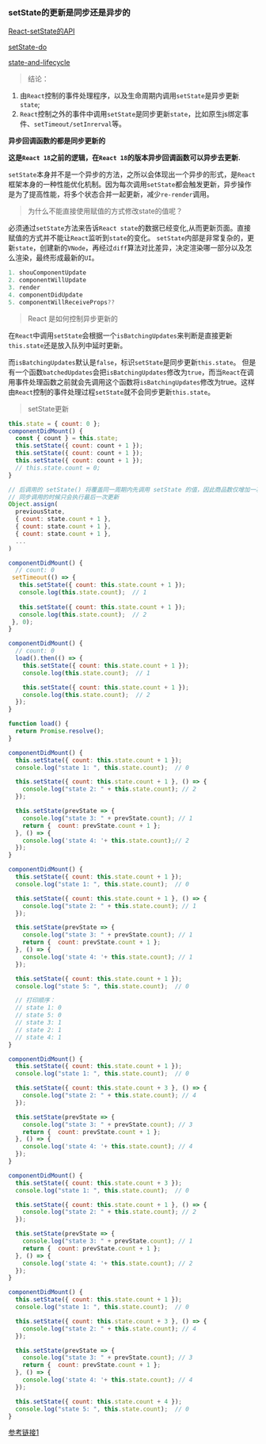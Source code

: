 ### setState的更新是同步还是异步的

[React-setState的API](https://zh-hans.reactjs.org/docs/react-component.html#setstate)

[setState-do](https://zh-hans.reactjs.org/docs/faq-state.html#what-does-setstate-do)

[state-and-lifecycle](https://zh-hans.reactjs.org/docs/state-and-lifecycle.html)

> 结论：

1. 由`React`控制的事件处理程序，以及生命周期内调用`setState`是异步更新`state`;
2. `React`控制之外的事件中调用`setState`是同步更新`state`，比如原生js绑定事件、`setTimeout/setInrerval`等。

**异步回调函数的都是同步更新的**

**这是`React 18`之前的逻辑，在`React 18`的版本异步回调函数可以异步去更新.**


`setState`本身并不是一个异步的方法，之所以会体现出一个异步的形式，是`React`框架本身的一种性能优化机制。因为每次调用`setState`都会触发更新，异步操作是为了提高性能，将多个状态合并一起更新，减少`re-render`调用。

> 为什么不能直接使用赋值的方式修改state的值呢？

必须通过`setState`方法来告诉`React state`的数据已经变化,从而更新页面。直接赋值的方式并不能让`React`监听到`state`的变化。
`setState`内部是非常复杂的，更新`state`，创建新的`VNode`，再经过`diff`算法对比差异，决定渲染哪一部分以及怎么渲染，最终形成最新的`UI`。

```js
1. shouComponentUpdate
2. componentWillUpdate
3. render
4. componentDidUpdate
5. componentWillReceiveProps??
```

> React 是如何控制异步更新的

在`React`中调用`setState`会根据一个`isBatchingUpdates`来判断是直接更新`this.state`还是放入队列中延时更新。

而`isBatchingUpdates`默认是`false`，标识`setState`是同步更新`this.state`。
但是有一个函数`batchedUpdates`会把`isBatchingUpdates`修改为`true`，而当`React`在调用事件处理函数之前就会先调用这个函数将`isBatchingUpdates`修改为true。这样由`React`控制的事件处理过程`setState`就不会同步更新`this.state`。

> setState更新

```js
this.state = { count: 0 };
componentDidMount() {
  const { count } = this.state;
  this.setState({ count: count + 1 });
  this.setState({ count: count + 1 });
  this.setState({ count: count + 1 });
  // this.state.count = 0;
}

// 后调用的 setState() 将覆盖同一周期内先调用 setState 的值，因此商品数仅增加一次。
// 同步调用的时候只会执行最后一次更新
Object.assign(
  previousState,
  { count: state.count + 1 },
  { count: state.count + 1 },
  { count: state.count + 1 },
  ...
)
```

```js
componentDidMount() {
  // count: 0
 setTimeout(() => {
   this.setState({ count: this.state.count + 1 });
   console.log(this.state.count);  // 1
   
   this.setState({ count: this.state.count + 1 });
   console.log(this.state.count);  // 2
 }, 0);
}

componentDidMount() {
  // count: 0
  load().then(() => {
    this.setState({ count: this.state.count + 1 });
    console.log(this.state.count);  // 1

    this.setState({ count: this.state.count + 1 });
    console.log(this.state.count);  // 2
  });
}

function load() {
  return Promise.resolve();
}

componentDidMount() {
  this.setState({ count: this.state.count + 1 });
  console.log("state 1: ", this.state.count);  // 0

  this.setState({ count: this.state.count + 1 }, () => {
    console.log("state 2: " + this.state.count); // 2
  });

  this.setState(prevState => {
    console.log("state 3: " + prevState.count); // 1
    return {  count: prevState.count + 1 };
  }, () => {
    console.log('state 4: '+ this.state.count);// 2
  });
}

componentDidMount() {
  this.setState({ count: this.state.count + 1 });
  console.log("state 1: ", this.state.count);  // 0

  this.setState({ count: this.state.count + 1 }, () => {
    console.log("state 2: " + this.state.count); // 1
  });

  this.setState(prevState => {
    console.log("state 3: " + prevState.count); // 1
    return {  count: prevState.count + 1 };
  }, () => {
    console.log('state 4: '+ this.state.count); // 1
  });

  this.setState({ count: this.state.count + 1 });
  console.log("state 5: ", this.state.count);  // 0

  // 打印顺序：
  // state 1: 0
  // state 5: 0
  // state 3: 1
  // state 2: 1
  // state 4: 1
}

componentDidMount() {
  this.setState({ count: this.state.count + 1 });
  console.log("state 1: ", this.state.count);  // 0

  this.setState({ count: this.state.count + 3 }, () => {
    console.log("state 2: " + this.state.count); // 4
  });

  this.setState(prevState => {
    console.log("state 3: " + prevState.count); // 3
    return {  count: prevState.count + 1 };
  }, () => {
    console.log('state 4: '+ this.state.count); // 4
  });
}

componentDidMount() {
  this.setState({ count: this.state.count + 3 });
  console.log("state 1: ", this.state.count);  // 0

  this.setState({ count: this.state.count + 1 }, () => {
    console.log("state 2: " + this.state.count); // 2
  });

  this.setState(prevState => {
    console.log("state 3: " + prevState.count); // 1
    return {  count: prevState.count + 1 };
  }, () => {
    console.log('state 4: '+ this.state.count); // 2
  });
}

componentDidMount() {
  this.setState({ count: this.state.count + 1 });
  console.log("state 1: ", this.state.count);  // 0

  this.setState({ count: this.state.count + 3 }, () => {
    console.log("state 2: " + this.state.count); // 4
  });

  this.setState(prevState => {
    console.log("state 3: " + prevState.count); // 3
    return {  count: prevState.count + 1 };
  }, () => {
    console.log('state 4: '+ this.state.count); // 4
  });

  this.setState({ count: this.state.count + 4 });
  console.log("state 5: ", this.state.count);  // 0
}
```

[参考链接1](https://zhuanlan.zhihu.com/p/366781311)

